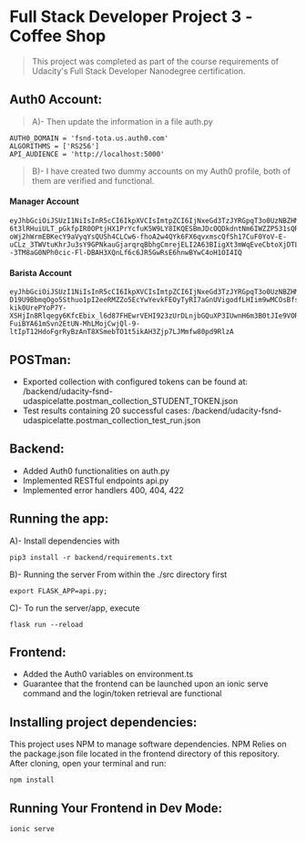 # Full Stack Developer Project 3 -Coffee Shop

> This project was completed as part of the course requirements of Udacity's Full Stack Developer Nanodegree certification. 


## Auth0 Account:
> A)- Then update the information in a file auth.py
 ```
AUTH0_DOMAIN = 'fsnd-tota.us.auth0.com' 
ALGORITHMS = ['RS256']
API_AUDIENCE = 'http://localhost:5000'
 ```
> B)- I have created two dummy accounts on my Auth0 profile, both of them are verified and functional.
 
 #### Manager Account
```
eyJhbGciOiJSUzI1NiIsInR5cCI6IkpXVCIsImtpZCI6IjNxeGd3TzJYRGpqT3o0UzNBZHMyYSJ9.eyJpc3MiOiJodHRwczovL2ZzbmQtdG90YS51cy5hdXRoMC5jb20vIiwic3ViIjoiYXV0aDB8NWVmYmI4OTg3MTQ2OGMwMDEzZmZjMjVmIiwiYXVkIjoiaHR0cDovL2xvY2FsaG9zdDo1MDAwIiwiaWF0IjoxNTkzNTcxNzc3LCJleHAiOjE1OTM1Nzg5NzcsImF6cCI6IndLc0d3TG5jVEhVNDk0VlZkellCUjYyYWJydG9zNFZlIiwic2NvcGUiOiIiLCJwZXJtaXNzaW9ucyI6WyJkZWxldGU6ZHJpbmtzIiwiZ2V0OmRyaW5rcy1kZXRhaWwiLCJwYXRjaDpkcmlua3MiLCJwb3N0OmRyaW5rcyJdfQ.T2oqUS918KGDpiKsoESntIu-6t3lRHuiULT_pGkfpIR0OPtjHX1PrYcfuK5W9LY8IKQESBmJDcOQDkdntNm6IWZZP531sQRmipP3ZDKwhtnMCHUJaljSLhNR5Y1IhusUmQw5ifo-oWj2hWrmEBKecY9aVyqYsQUSh4CLCw6-fhoA2w4QYk6FX6qvxmscQfSh17CuF0YoV-E-uCLz_3TWVtuKhrJu3sY9GPNkauGjarqrqBbhgCmrejELI2A63BIigXt3mWqEveCbtoXjDTLRtQL_kZUN--3TM8aG0NPh0cic-Fl-DBAH3XQnLf6c6JR5GwRsE6hnwBYwC4oH1OI4IQ
```

 #### Barista Account
 ```
 eyJhbGciOiJSUzI1NiIsInR5cCI6IkpXVCIsImtpZCI6IjNxeGd3TzJYRGpqT3o0UzNBZHMyYSJ9.eyJpc3MiOiJodHRwczovL2ZzbmQtdG90YS51cy5hdXRoMC5jb20vIiwic3ViIjoiYXV0aDB8NWVmYzAzNjhmZDMwZTIwMDEzNjYwZGEzIiwiYXVkIjoiaHR0cDovL2xvY2FsaG9zdDo1MDAwIiwiaWF0IjoxNTkzNTc3MTIyLCJleHAiOjE1OTM1ODQzMjIsImF6cCI6IndLc0d3TG5jVEhVNDk0VlZkellCUjYyYWJydG9zNFZlIiwic2NvcGUiOiIiLCJwZXJtaXNzaW9ucyI6WyJnZXQ6ZHJpbmtzLWRldGFpbCJdfQ.UzoNAkLkmT5Yck7UUxDzkAWSAyux_XX8XnMYPw18_WlbIyoDUMu07QPtL5s-D19U9BbmqOgo5Sthuo1pI2eeRMZZo5EcYwYevkFEOyTyRI7aGnUVigodfLHIim9wMCOsBfsJY0a4yg7kYYvUVqgvlLDjhojV872-kik0UrePYoP7Y-XSHjIn8Rlqegy6KfcEbix_l6d87FHEwrVEHI923zUrDLnjbGQuXP3IUwnH6m3B0tJIe9VORbAZQYL8Lz-FuiBYA61mSvn2EtUN-MhLMojCwjQl-9-ltIpT12HdoFgrRyBzAnT8XSmebTO1t5ikAH3Zjp7LJMmfw80pd9RlzA
 ```
 
 ## POSTman:
 
* Exported collection with configured tokens can be found at: /backend/udacity-fsnd-udaspicelatte.postman_collection_STUDENT_TOKEN.json
* Test results containing 20 successful cases: /backend/udacity-fsnd-udaspicelatte.postman_collection_test_run.json


 ## Backend:
 
* Added Auth0 functionalities on auth.py 
* Implemented RESTful endpoints api.py
* Implemented error handlers 400, 404, 422


## Running the app:
A)- Install dependencies with

```
pip3 install -r backend/requirements.txt
```
B)- Running the server
From within the ./src directory first
```
export FLASK_APP=api.py;
```
C)- To run the server/app, execute
 ```
 flask run --reload
  ```


## Frontend:
* Added the Auth0 variables on environment.ts 
* Guarantee that the frontend can be launched upon an ionic serve command and the login/token retrieval are functional


## Installing project dependencies:
This project uses NPM to manage software dependencies. NPM Relies on the package.json file located in the frontend directory of this repository. After cloning, open your terminal and run:
```
npm install
```
## Running Your Frontend in Dev Mode:
```
ionic serve
```
